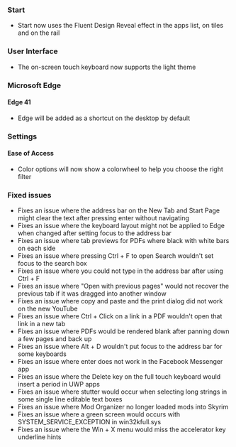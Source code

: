 ### Start
- Start now uses the Fluent Design Reveal effect in the apps list, on tiles and on the rail

### User Interface
- The on-screen touch keyboard now supports the light theme

### Microsoft Edge
#### Edge 41
- Edge will be added as a shortcut on the desktop by default

### Settings
#### Ease of Access
- Color options will now show a colorwheel to help you choose the right filter

### Fixed issues
- Fixes an issue where the address bar on the New Tab and Start Page might clear the text after pressing enter without navigating
- Fixes an issue where the keyboard layout might not be applied to Edge when changed after setting focus to the address bar
- Fixes an issue where tab previews for PDFs where black with white bars on each side
- Fixes an issue where pressing Ctrl + F to open Search wouldn't set focus to the search box
- Fixes an issue where you could not type in the address bar after using Ctrl + F
- Fixes an issue where "Open with previous pages" would not recover the previous tab if it was dragged into another window
- Fixes an issue where copy and paste and the print dialog did not work on the new YouTube
- Fixes an issue where Ctrl + Click on a link in a PDF wouldn't open that link in a new tab
- Fixes an issue where PDFs would be rendered blank after panning down a few pages and back up
- Fixes an issue where Alt + D wouldn't put focus to the address bar for some keyboards
- Fixes an issue where enter does not work in the Facebook Messenger app
- Fixes an issue where the Delete key on the full touch keyboard would insert a period in UWP apps
- Fixes an issue where stutter would occur when selecting long strings in some single line editable text boxes
- Fixes an issue where Mod Organizer no longer loaded mods into Skyrim
- Fixes an issue where a green screen would occurs with SYSTEM_SERVICE_EXCEPTION in win32kfull.sys
- Fixes an issue where the Win + X menu would miss the accelerator key underline hints
